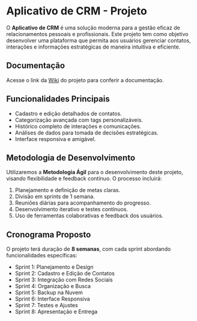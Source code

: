 # Aplicativo de CRM - Projeto

O **Aplicativo de CRM** é uma solução moderna para a gestão eficaz de relacionamentos pessoais e profissionais. Este projeto tem como objetivo desenvolver uma plataforma que permita aos usuários gerenciar contatos, interações e informações estratégicas de maneira intuitiva e eficiente.


## Documentação

Acesse o link da [Wiki](https://github.com/tassid/projeto-poo/wiki) do projeto para conferir a documentação.

## Funcionalidades Principais

- Cadastro e edição detalhados de contatos.
- Categorização avançada com tags personalizáveis.
- Histórico completo de interações e comunicações.
- Análises de dados para tomada de decisões estratégicas.
- Interface responsiva e amigável.

## Metodologia de Desenvolvimento

Utilizaremos a **Metodologia Ágil** para o desenvolvimento deste projeto, visando flexibilidade e feedback contínuo. O processo incluirá:

1. Planejamento e definição de metas claras.
2. Divisão em sprints de 1 semana.
3. Reuniões diárias para acompanhamento do progresso.
4. Desenvolvimento iterativo e testes contínuos.
5. Uso de ferramentas colaborativas e feedback dos usuários.

## Cronograma Proposto

O projeto terá duração de **8 semanas**, com cada sprint abordando funcionalidades específicas:

- Sprint 1: Planejamento e Design
- Sprint 2: Cadastro e Edição de Contatos
- Sprint 3: Integração com Redes Sociais
- Sprint 4: Organização e Busca
- Sprint 5: Backup na Nuvem
- Sprint 6: Interface Responsiva
- Sprint 7: Testes e Ajustes
- Sprint 8: Apresentação e Entrega

